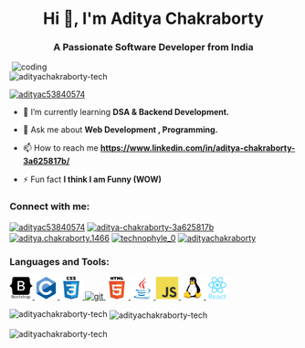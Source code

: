 <h1 align="center">Hi 👋, I'm Aditya Chakraborty</h1>
<h3 align="center">A Passionate Software Developer from India</h3>
<img align="right" alt="coding" width="500"src="https://media3.giphy.com/media/qgQUggAC3Pfv687qPC/giphy.gif?cid=ecf05e47f6k284llp1zpywsgaw0plfwmgqe5yeb2ftiqmhwr&rid=giphy.gif&ct=g">

<p align="left"> <img src="https://komarev.com/ghpvc/?username=adityachakraborty-tech&label=Profile%20views&color=0e75b6&style=flat" alt="adityachakraborty-tech" /> </p>

<p align="left"> <a href="https://twitter.com/adityac53840574" target="blank"><img src="https://img.shields.io/twitter/follow/adityac53840574?logo=twitter&style=for-the-badge" alt="adityac53840574" /></a> </p>

- 🌱 I’m currently learning **DSA & Backend Development.**

- 💬 Ask me about **Web Development , Programming.**

- 📫 How to reach me **https://www.linkedin.com/in/aditya-chakraborty-3a625817b/**

- ⚡ Fun fact **I think I am Funny (WOW)**

<h3 align="left">Connect with me:</h3>
<p align="left">
<a href="https://twitter.com/adityac53840574" target="blank"><img align="center" src="https://raw.githubusercontent.com/rahuldkjain/github-profile-readme-generator/master/src/images/icons/Social/twitter.svg" alt="adityac53840574" height="30" width="40" /></a>
<a href="https://linkedin.com/in/aditya-chakraborty-3a625817b" target="blank"><img align="center" src="https://raw.githubusercontent.com/rahuldkjain/github-profile-readme-generator/master/src/images/icons/Social/linked-in-alt.svg" alt="aditya-chakraborty-3a625817b" height="30" width="40" /></a>
<a href="https://fb.com/aditya.chakraborty.1466" target="blank"><img align="center" src="https://raw.githubusercontent.com/rahuldkjain/github-profile-readme-generator/master/src/images/icons/Social/facebook.svg" alt="aditya.chakraborty.1466" height="30" width="40" /></a>
<a href="https://instagram.com/technophyle_0" target="blank"><img align="center" src="https://raw.githubusercontent.com/rahuldkjain/github-profile-readme-generator/master/src/images/icons/Social/instagram.svg" alt="technophyle_0" height="30" width="40" /></a>
<a href="https://auth.geeksforgeeks.org/user/adityachakraborty" target="blank"><img align="center" src="https://raw.githubusercontent.com/rahuldkjain/github-profile-readme-generator/master/src/images/icons/Social/geeks-for-geeks.svg" alt="adityachakraborty" height="30" width="40" /></a>
</p>

<h3 align="left">Languages and Tools:</h3>
<p align="left"> <a href="https://getbootstrap.com" target="_blank" rel="noreferrer"> <img src="https://raw.githubusercontent.com/devicons/devicon/master/icons/bootstrap/bootstrap-plain-wordmark.svg" alt="bootstrap" width="40" height="40"/> </a> <a href="https://www.cprogramming.com/" target="_blank" rel="noreferrer"> <img src="https://raw.githubusercontent.com/devicons/devicon/master/icons/c/c-original.svg" alt="c" width="40" height="40"/> </a> <a href="https://www.w3schools.com/css/" target="_blank" rel="noreferrer"> <img src="https://raw.githubusercontent.com/devicons/devicon/master/icons/css3/css3-original-wordmark.svg" alt="css3" width="40" height="40"/> </a> <a href="https://git-scm.com/" target="_blank" rel="noreferrer"> <img src="https://www.vectorlogo.zone/logos/git-scm/git-scm-icon.svg" alt="git" width="40" height="40"/> </a> <a href="https://www.w3.org/html/" target="_blank" rel="noreferrer"> <img src="https://raw.githubusercontent.com/devicons/devicon/master/icons/html5/html5-original-wordmark.svg" alt="html5" width="40" height="40"/> </a> <a href="https://www.java.com" target="_blank" rel="noreferrer"> <img src="https://raw.githubusercontent.com/devicons/devicon/master/icons/java/java-original.svg" alt="java" width="40" height="40"/> </a> <a href="https://developer.mozilla.org/en-US/docs/Web/JavaScript" target="_blank" rel="noreferrer"> <img src="https://raw.githubusercontent.com/devicons/devicon/master/icons/javascript/javascript-original.svg" alt="javascript" width="40" height="40"/> </a> <a href="https://www.linux.org/" target="_blank" rel="noreferrer"> <img src="https://raw.githubusercontent.com/devicons/devicon/master/icons/linux/linux-original.svg" alt="linux" width="40" height="40"/> </a> <a href="https://reactjs.org/" target="_blank" rel="noreferrer"> <img src="https://raw.githubusercontent.com/devicons/devicon/master/icons/react/react-original-wordmark.svg" alt="react" width="40" height="40"/> </a> </p>

<p><img align="left" src="https://github-readme-stats.vercel.app/api/top-langs?username=adityachakraborty-tech&show_icons=true&locale=en&layout=compact" alt="adityachakraborty-tech" /></p>

<p>&nbsp;<img align="center" src="https://github-readme-stats.vercel.app/api?username=adityachakraborty-tech&show_icons=true&locale=en" alt="adityachakraborty-tech" /></p>

<p><img align="center" src="https://github-readme-streak-stats.herokuapp.com/?user=adityachakraborty-tech&" alt="adityachakraborty-tech" /></p>
